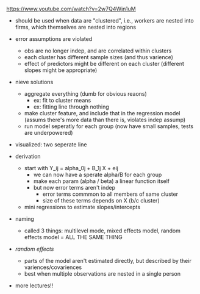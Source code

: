 https://www.youtube.com/watch?v=2w7Q4Wjn1uM

* should be used when data are "clustered", i.e., workers are nested into firms, which themselves are nested into regions
* error assumptions are violated
  * obs are no longer indep, and are correlated within clusters
  * each cluster has different sample sizes (and thus varience)
  * effect of predictors might be different on each cluster (different slopes might be appropriate)
* nieve solutions
  * aggregate everything (dumb for obvious reaons)
    * ex: fit to cluster means
    * ex: fitting line through nothing
  * make cluster feature, and include that in the regression model (assums there's more data than there is, violates indep assump)
  * run model seperatly for each group (now have small samples, tests are underpowered)
* visualized: two seperate line
* derivation
  * start with Y_ij = alpha_0j + B_1j X + eij
    * we can now have a sperate alpha/B for each group
    * make each param (alpha / beta) a linear function itself
    * but now error terms aren't indep
      * error terms commmon to all members of same cluster
      * size of these terms depends on X (b/c cluster)
   * mini regressions to estimate slopes/intercepts
* naming
  * called 3 things: multilevel mode, mixed effects model, random effects model = ALL THE SAME THING
  
* *random effects*
  * parts of the model aren't estimated directly, but described by their variences/covariences
  * best when multiple observations are nested in a single person

* more lectures!!